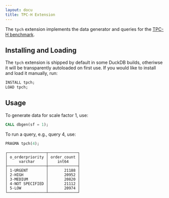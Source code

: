 ```yaml
---
layout: docu
title: TPC-H Extension
---
```


The `tpch` extension implements the data generator and queries for the [TPC-H benchmark](https://www.tpc.org/tpch/).

## Installing and Loading

The `tpch` extension is shipped by default in some DuckDB builds, otheriwse it will be transparently autoloaded on first use.
If you would like to install and load it manually, run:

```sql
INSTALL tpch;
LOAD tpch;
```

## Usage

To generate data for scale factor 1, use:

```sql
CALL dbgen(sf = 1);
```

To run a query, e.g., query 4, use:

```sql
PRAGMA tpch(4);
```
```text
┌─────────────────┬─────────────┐
│ o_orderpriority │ order_count │
│     varchar     │    int64    │
├─────────────────┼─────────────┤
│ 1-URGENT        │       21188 │
│ 2-HIGH          │       20952 │
│ 3-MEDIUM        │       20820 │
│ 4-NOT SPECIFIED │       21112 │
│ 5-LOW           │       20974 │
└─────────────────┴─────────────┘
```
